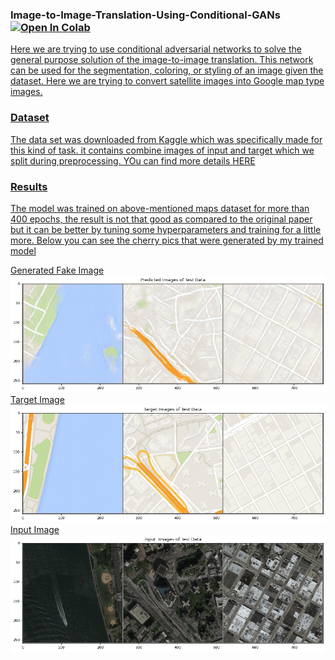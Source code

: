 <h3> Image-to-Image-Translation-Using-Conditional-GANs <a href= "https://colab.research.google.com/github/shahkarKhan24/Image-to-Image-Translation-Using-Conditional-GANs/blob/main/Image_to_Image_Translation.ipynb?authuser=1">   <img src="https://colab.research.google.com/assets/colab-badge.svg" alt="Open In Colab"/>
</h3>

<p>Here we are trying to use conditional adversarial networks to solve the general purpose solution of the image-to-image translation. This network can be used for the segmentation, coloring, or styling of an image given the dataset. Here we are trying to convert satellite images into Google map type images.</p>
<h3> Dataset </h3>
<p>The data set was downloaded from Kaggle which was specifically made for this kind of task. it contains combine images of input and target which we split during preprocessing. YOu can find more details <a href="https://www.kaggle.com/datasets/vikramtiwari/pix2pix-dataset"> HERE </p>

<h3>Results</h3>
<p>The model was trained on above-mentioned maps dataset for more than 400 epochs, the result is not that good as compared to the original paper but it can be better by tuning some hyperparameters and training for a little more. Below you can see the cherry pics that were generated by my trained model</p>

<div>
  Generated Fake Image
<img src="https://raw.githubusercontent.com/shahkarKhan24/Image-to-Image-Translation-Using-Conditional-GANs/main/Images/Generated_Fake.png" width="700" alt="Generated images"/>
</div>

<div>
  Target Image
<img src="https://raw.githubusercontent.com/shahkarKhan24/Image-to-Image-Translation-Using-Conditional-GANs/main/Images/Target.png" width="700" alt="Generated images"/>
</div>

<div>
  Input Image
<img src="https://github.com/shahkarKhan24/Image-to-Image-Translation-Using-Conditional-GANs/blob/main/Images/Input.png?raw=true" width="700" alt="Generated images"/>
</div>
